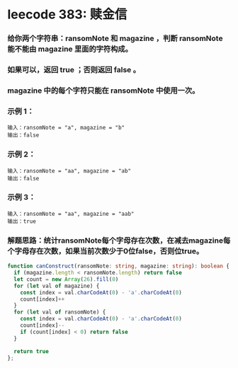 # leecode 383: 赎金信
### 给你两个字符串：ransomNote 和 magazine ，判断 ransomNote 能不能由 magazine 里面的字符构成。
### 如果可以，返回 true ；否则返回 false 。
### magazine 中的每个字符只能在 ransomNote 中使用一次。

### 示例 1：
```
输入：ransomNote = "a", magazine = "b"
输出：false
```
### 示例 2：
```
输入：ransomNote = "aa", magazine = "ab"
输出：false
```
### 示例 3：
```
输入：ransomNote = "aa", magazine = "aab"
输出：true
```

### 解题思路：统计ransomNote每个字母存在次数，在减去magazine每个字母存在次数，如果当前次数少于0位false，否则位true。
```ts
function canConstruct(ransomNote: string, magazine: string): boolean {
  if (magazine.length < ransomNote.length) return false
  let count = new Array(26).fill(0)
  for (let val of magazine) {
    const index = val.charCodeAt(0) - 'a'.charCodeAt(0)
    count[index]++
  }
  for (let val of ransomNote) {
    const index = val.charCodeAt(0) - 'a'.charCodeAt(0)
    count[index]--
    if (count[index] < 0) return false
  }

  return true
};
```